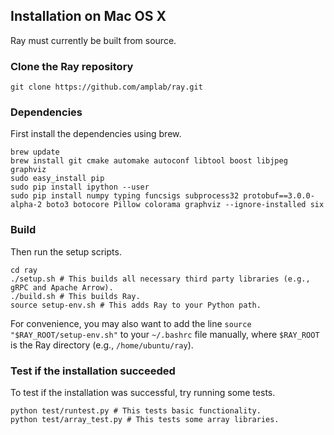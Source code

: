 ## Installation on Mac OS X

Ray must currently be built from source.

### Clone the Ray repository

```
git clone https://github.com/amplab/ray.git
```

### Dependencies

First install the dependencies using brew.

```
brew update
brew install git cmake automake autoconf libtool boost libjpeg graphviz
sudo easy_install pip
sudo pip install ipython --user
sudo pip install numpy typing funcsigs subprocess32 protobuf==3.0.0-alpha-2 boto3 botocore Pillow colorama graphviz --ignore-installed six
```

### Build

Then run the setup scripts.

```
cd ray
./setup.sh # This builds all necessary third party libraries (e.g., gRPC and Apache Arrow).
./build.sh # This builds Ray.
source setup-env.sh # This adds Ray to your Python path.
```

For convenience, you may also want to add the line `source
"$RAY_ROOT/setup-env.sh"` to your `~/.bashrc` file manually, where `$RAY_ROOT`
is the Ray directory (e.g., `/home/ubuntu/ray`).

### Test if the installation succeeded

To test if the installation was successful, try running some tests.

```
python test/runtest.py # This tests basic functionality.
python test/array_test.py # This tests some array libraries.
```
